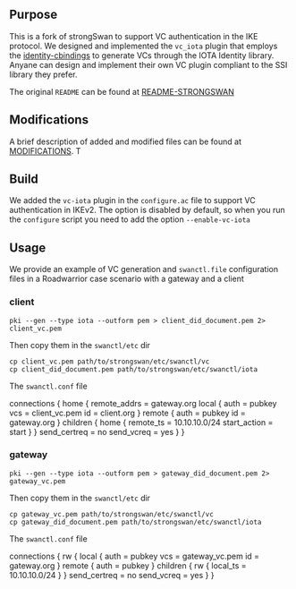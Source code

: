 ## Purpose

This is a fork of strongSwan to support VC authentication in the IKE protocol. We designed and implemented the `vc_iota` plugin that employs the [identity-cbindings](https://github.com/Cybersecurity-LINKS/identity-cbindings) to generate VCs through the IOTA Identity library. Anyane can design and implement their own VC plugin compliant to the SSI library they prefer.

The original `README` can be found at [README-STRONGSWAN](README-STRONGSWAN.md)

## Modifications

A brief description of added and modified files can be found at [MODIFICATIONS](MODIFICATIONS.md).
T
## Build

We added the `vc-iota` plugin in the `configure.ac` file to support VC authentication in IKEv2. The option is disabled by default, so when you run the `configure` script you need to add the option `--enable-vc-iota`

## Usage

We provide an example of VC generation and `swanctl.file` configuration files in a Roadwarrior case scenario with a gateway and a client

### client

    pki --gen --type iota --outform pem > client_did_document.pem 2> client_vc.pem

Then copy them in the `swanctl/etc` dir

    cp client_vc.pem path/to/strongswan/etc/swanctl/vc
    cp client_did_document.pem path/to/strongswan/etc/swanctl/iota

The `swanctl.conf` file

connections {
  home {
    remote_addrs = gateway.org
    local {
      auth = pubkey
      vcs = client_vc.pem
      id = client.org
    }
    remote {
      auth = pubkey
      id = gateway.org
    }
    children {
      home {
        remote_ts  = 10.10.10.0/24
        start_action = start
      }
    }
    send_certreq = no
    send_vcreq = yes
  }
}

### gateway

    pki --gen --type iota --outform pem > gateway_did_document.pem 2> gateway_vc.pem

Then copy them in the `swanctl/etc` dir

    cp gateway_vc.pem path/to/strongswan/etc/swanctl/vc
    cp gateway_did_document.pem path/to/strongswan/etc/swanctl/iota

The `swanctl.conf` file

connections {
    rw {
      local {
        auth = pubkey
        vcs = gateway_vc.pem
        id = gateway.org
      }
      remote {
        auth = pubkey
      }
      children {
        rw {
          local_ts  = 10.10.10.0/24
        }
      }
      send_certreq = no
      send_vcreq = yes
    }
  }


